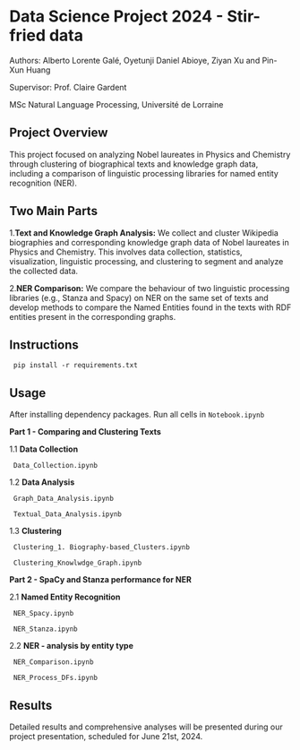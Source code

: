 # Data Science Project 2024 - Stir-fried data

Authors:
Alberto Lorente Galé,
Oyetunji Daniel Abioye,
Ziyan Xu and
Pin-Xun Huang

Supervisor:
Prof. Claire Gardent

MSc Natural Language Processing,
Université de Lorraine

## Project Overview

This project focused on analyzing Nobel laureates in Physics and Chemistry through clustering of biographical texts and knowledge graph data, including a comparison of linguistic processing libraries for named entity recognition (NER).

## Two Main Parts

1.**Text and Knowledge Graph Analysis:** We collect and cluster Wikipedia biographies and corresponding knowledge graph data of Nobel laureates in Physics and Chemistry. This involves data collection, statistics, visualization, linguistic processing, and clustering to segment and analyze the collected data.

2.**NER Comparison:** We compare the behaviour of two linguistic processing libraries (e.g., Stanza and Spacy) on NER on the same set of texts and develop methods to compare the Named Entities found in the texts with RDF entities  present in the corresponding graphs.

## Instructions

```shell
 pip install -r requirements.txt
```

## Usage

After installing dependency packages. Run all cells in `Notebook.ipynb`

**Part 1 - Comparing and Clustering Texts**

1.1 **Data Collection**
```shell
 Data_Collection.ipynb
```

1.2 **Data Analysis**
```shell
 Graph_Data_Analysis.ipynb
```
```shell
 Textual_Data_Analysis.ipynb
```

1.3 **Clustering**
```shell
 Clustering_1. Biography-based_Clusters.ipynb
```
```shell
 Clustering_Knowlwdge_Graph.ipynb
```

**Part 2 - SpaCy and Stanza performance for NER**

2.1 **Named Entity Recognition**
```shell
 NER_Spacy.ipynb
```
```shell
 NER_Stanza.ipynb
```

2.2 **NER - analysis by entity type**
```shell
 NER_Comparison.ipynb
```
```shell
 NER_Process_DFs.ipynb
```

## Results

Detailed results and comprehensive analyses will be presented during our project presentation, scheduled for June 21st, 2024.
